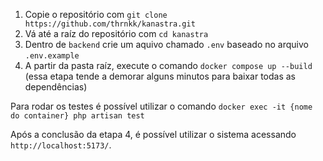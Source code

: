 1. Copie o repositório com `git clone https://github.com/thrnkk/kanastra.git`
2. Vá até a raíz do repositório com `cd kanastra`
3. Dentro de `backend` crie um aquivo chamado `.env` baseado no arquivo `.env.example`
4. A partir da pasta raíz, execute o comando `docker compose up --build` (essa etapa tende a demorar alguns minutos para baixar todas as dependências)

Para rodar os testes é possível utilizar o comando `docker exec -it {nome do container} php artisan test`

Após a conclusão da etapa 4, é possível utilizar o sistema acessando `http://localhost:5173/`.
